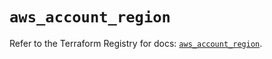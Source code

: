 # `aws_account_region`

Refer to the Terraform Registry for docs: [`aws_account_region`](https://registry.terraform.io/providers/hashicorp/aws/5.72.0/docs/resources/account_region).
